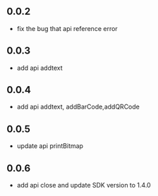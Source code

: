 ## 0.0.2

* fix the bug that api reference error

## 0.0.3

* add api addtext
## 0.0.4

* add api addtext, addBarCode,addQRCode

## 0.0.5

* update api printBitmap

## 0.0.6

* add api close and update SDK version to 1.4.0
